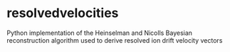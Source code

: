 # resolvedvelocities
Python implementation of the Heinselman and Nicolls Bayesian reconstruction algorithm used to derive resolved ion drift velocity vectors
